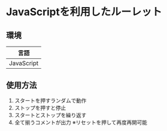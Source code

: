 # JavaScriptを利用したルーレット

## 環境
| 言語|
| --------------------- |
| JavaScript                | 

## 使用方法
1. スタートを押すランダムで動作
2. ストップを押すと停止
3. スタートとストップを繰り返す
4. 全て揃うコメントが出力
※リセットを押して再度再開可能

